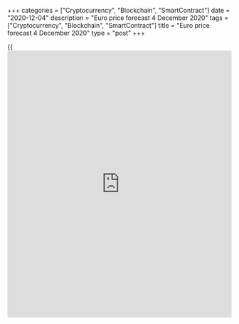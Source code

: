 +++
categories = ["Cryptocurrency", "Blockchain", "SmartContract"]
date = "2020-12-04"
description = "Euro price forecast 4 December 2020"
tags = ["Cryptocurrency", "Blockchain", "SmartContract"]
title = "Euro price forecast 4 December 2020"
type = "post"
+++

{{<iframe id="large-banner" src="https://www.bounty.group/#slide=19.0" width="100%" height="600" scrolling="no" style="border: 0px solid rgb(216, 221, 230); border-radius: 3px;">}}

2020-12-04

2020-12-04

Euro will stand a trial. Forecast as of 04.12.2020Dmitri Demidenko

The [EURUSD][1] rally is impressive. However, the major growth drivers
are in the USA rather than in the euro area. The euro-area economy is
weak. Why isn't the euro falling? Let us find out the answer and make up
a trading plan.

## Weekly euro fundamental forecast

Investors believe in the [EURUSD][1] bullish outlook in the long term.
In the short term, however, the euro bulls should stand a trial. The
higher the euro is rising, the more [investor](https://www.fintechee.com/tutorial-for-forex-trading/investor-mode/)s start considering the
negative factors. The euro buyers are ready to exit longs at any moment,
which could trigger a drawdown. There should be a reason to sell the
euro, and the reason could emerge.

In November, the major bearish drivers weakening the US dollar were
easing political uncertainty and increasing the global risk appetite. In
early December, the greenback fell out of favor due to the return of
talk about a reflationary environment. On the one hand, [investor](https://www.fintechee.com/tutorial-for-forex-trading/investor-mode/)s are
convinced of the global economic recovery amid the positive [news](https://www.letsplayfx.com/blog/forex-news-website/) about
COVID-19 vaccines and look for investments outside the US. ON the other
hand, the US securities become less appealing. Joe Biden welcomed the $
908 billion compromise fiscal stimulus proposal and said any deal would
now be the first step ahead of new legislation when he takes office. The
new US president is confident that the economy will need more help.

The Treasury yield is not growing amid the concerns of the Fed’s
potential ‘operation twist,’ and the inflation expectations are surging
up to the highest levels over the past twelve or eighteen months. The US
bond market real rates are falling, making the US assets less appealing
and supporting the capital outflow from the US to other countries. In
2021, the money must be flowing to Europe. However, according to the
euro-area PMI change, the region sets back the global economy.

### Dynamics of PMIs

 _Source_ _: Wall Street Journal_

Even without a double-dip recession in the euro area, the euro has
enough problems. According to the forecast of 33 analysts polled by
Bloomberg, the ECB is to expand the emergency asset purchase program by
€500 billion at the meeting on December 10. The ECB is also expected to
extend the QE term from the middle to the end of 2021 and increase the
LTRO volume. The EU and the UK are failing to agree on the Brexit [terms](https://www.fintechee.com/terms/),
and the tough position of France suggests the Brexit deal may not be
signed this year. The EU governments cannot agree on the recovery fund
of €750 billion because of Poland and Hungary. The EU even considers
plan B, which would exclude these countries from the program.

### Dynamics of ECB asset purchases

 _Source_ _: Bloomberg_

### Weekly [EURUSD][1] trading plan

Therefore, the euro has got enough weak points, and the [investor](https://www.fintechee.com/tutorial-for-forex-trading/investor-mode/)s will
see the euro flaws once the rally of the US stock indexes suspends. The
first alarming signal has already appeared. Pfizer's announcement of
supply chain problems causing vaccine production to be cut from 100
million to 50 million doses in 2020 intimidated [investor](https://www.fintechee.com/tutorial-for-forex-trading/investor-mode/)s and sent down
the US stock indexes on December 3. The [S&P 500][2] and the [EURUSD][1]
may also drop if the US jobs report is poor. If the euro rolls down
below the supports at $1.2125 and $1.208 may be the reason to exit long
trades.

[EURUSD][3] current rate in the Forex market:

EURUSD = 1.21247

1-day change

-0.00172 (-0.14%)

Open an account with a reliable broker and start earning money on an
easy-to-use platform in the global foreign exchange market.

[ Open account ][4]



## Price chart of EURUSD in real time mode

The content of this article reflects the author’s opinion and does not
necessarily reflect the official position of LiteForex. The material
published on this page is provided for informational purposes only and
should not be considered as the provision of investment advice for the
purposes of Directive 2004/39/EC.

Rate this article:

{{value}}

( {{count}} {{title}} )

   1. my.liteforex.com/trading/chart?symbol=EURUSD&returnUrl=true
   2. my.liteforex.com/trading/chart?symbol=SPX&returnUrl=true
   3. my.lite.forex/trading/chart?symbol=EURUSD&returnUrl=true
   4. my.liteforex.com/?category=analysts-opinions&slug=euro-will-stand-a-trial-forecast-as-of-04122020&openPopup=%2Fregistration%2Fpopup